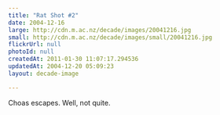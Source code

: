 ```yaml
---
title: "Rat Shot #2"
date: 2004-12-16
large: http://cdn.m.ac.nz/decade/images/20041216.jpg
small: http://cdn.m.ac.nz/decade/images/small/20041216.jpg
flickrUrl: null
photoId: null
createdAt: 2011-01-30 11:07:17.294536
updatedAt: 2004-12-20 05:09:23
layout: decade-image

---
```

Choas escapes. Well, not quite.
